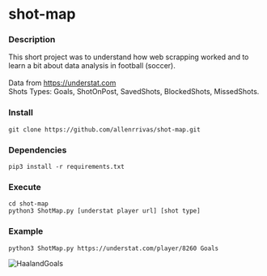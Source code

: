 # shot-map

### Description

This short project was to understand how web scrapping worked and to learn a bit about data analysis in football (soccer). <br><br>
Data from https://understat.com <br>
Shots Types: Goals, ShotOnPost, SavedShots, BlockedShots, MissedShots.

### Install

    git clone https://github.com/allenrrivas/shot-map.git

### Dependencies

    pip3 install -r requirements.txt

### Execute

    cd shot-map
    python3 ShotMap.py [understat player url] [shot type]

### Example

    python3 ShotMap.py https://understat.com/player/8260 Goals

![HaalandGoals](https://github.com/allenrrivas/shot-map/assets/44716681/35e36f90-8f0d-4a67-9513-b9823646f5ee)
